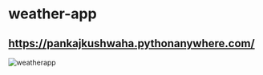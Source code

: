 # weather-app

## https://pankajkushwaha.pythonanywhere.com/

![weatherapp](https://github.com/pankaj-kushwahaa/weather-app/assets/108398295/49c38c08-c742-4f74-8e7f-d5e3041f0ac7)
